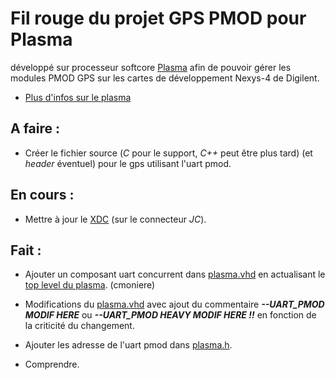 # Fil rouge du projet GPS PMOD pour Plasma

développé sur processeur softcore [Plasma](https://opencores.org/project,plasma "Plasma's Homepage") afin de pouvoir gérer les modules PMOD GPS sur les cartes de développement Nexys-4 de Digilent.

* [Plus d'infos sur le plasma](README.md)

## A faire :

* Créer le fichier source (*C* pour le support, *C++* peut être plus tard) (et *header* éventuel) pour le gps utilisant l'uart pmod.

## En cours :

* Mettre à jour le [XDC](SYNTHESIS/nexys4.xdc) (sur le connecteur *JC*).

## Fait :

* Ajouter un composant uart concurrent dans [plasma.vhd](HDL/PLASMA/plasma.vhd)  en actualisant le [top level du plasma](HDL/PLASMA/top_plasma.vhd). (cmoniere)

* Modifications du [plasma.vhd](HDL/PLASMA/plasma.vhd) avec ajout du commentaire ***--UART_PMOD MODIF HERE*** ou ***--UART_PMOD HEAVY MODIF HERE !!*** en fonction de la criticité du changement.

* Ajouter les adresse de l'uart pmod dans [plasma.h](C/shared/plasma.h).

* Comprendre.
